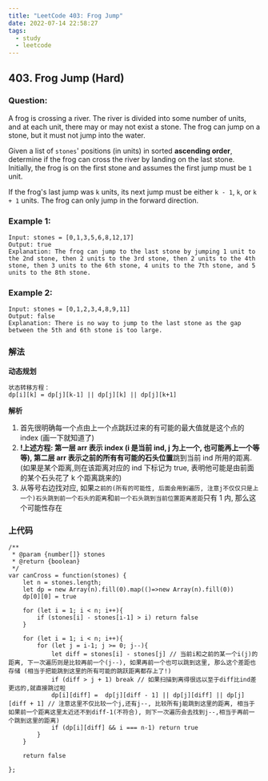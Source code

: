 ```yaml
---
title: "LeetCode 403: Frog Jump"
date: 2022-07-14 22:58:27
tags:
  - study
  - leetcode
---
```


## 403. Frog Jump (Hard)

### Question:

A frog is crossing a river. The river is divided into some number of units, and at each unit, there may or may not exist a stone. The frog can jump on a stone, but it must not jump into the water.

Given a list of `stones`' positions (in units) in sorted **ascending order**, determine if the frog can cross the river by landing on the last stone. Initially, the frog is on the first stone and assumes the first jump must be `1` unit.

If the frog's last jump was `k` units, its next jump must be either `k - 1`, `k`, or `k + 1` units. The frog can only jump in the forward direction.
<!-- more -->

### Example 1:

    Input: stones = [0,1,3,5,6,8,12,17]
    Output: true
    Explanation: The frog can jump to the last stone by jumping 1 unit to the 2nd stone, then 2 units to the 3rd stone, then 2 units to the 4th stone, then 3 units to the 6th stone, 4 units to the 7th stone, and 5 units to the 8th stone.

### Example 2:

    Input: stones = [0,1,2,3,4,8,9,11]
    Output: false
    Explanation: There is no way to jump to the last stone as the gap between the 5th and 6th stone is too large.

### 解法

**动态规划**

    状态转移方程：
    dp[i][k] = dp[j][k-1] || dp[j][k] || dp[j][k+1]

**解析**

1.  首先很明确每一个点由上一个点跳跃过来的有可能的最大值就是这个点的 index (画一下就知道了)
2.  **!**上述方程: 第一层 arr 表示 index (i 是当前 ind, j 为上一个, 也可能再上一个等等), 第二层 arr 表示之前的**所有有可能的石头位置**跳到当前 ind 所用的距离. (如果是某个距离,则在该距离对应的 ind 下标记为 true, 表明他可能是由前面的某个石头花了 k 个距离跳来的)
3.  从等号右边找对应, 如果`之前的(所有的可能性, 后面会用到遍历, 注意j不仅仅只是上一个)石头跳到前一个石头的距离`和`前一个石头跳到当前位置距离差距`只有 1 内, 那么这个可能性存在

### 上代码

```
/**
 * @param {number[]} stones
 * @return {boolean}
 */
var canCross = function(stones) {
    let n = stones.length;
    let dp = new Array(n).fill(0).map(()=>new Array(n).fill(0))
    dp[0][0] = true

    for (let i = 1; i < n; i++){
        if (stones[i] - stones[i-1] > i) return false
    }

    for (let i = 1; i < n; i++){
        for (let j = i-1; j >= 0; j--){
            let diff = stones[i] - stones[j] // 当前i和之前的某一个i(j)的距离, 下一次遍历则是比较再前一个(j--), 如果再前一个也可以跳到这里, 那么这个差距也存储 (相当于把能跳到这里的所有可能的跳跃距离都存上了!)
            if (diff > j + 1) break // 如果扫描到离得很远以至于diff比ind差更远的,就直接跳过啦
            dp[i][diff] =  dp[j][diff - 1] || dp[j][diff] || dp[j][diff + 1] // 注意这里不仅比较一个j,还有j--, 比较所有j能跳到这里的距离, 相当于如果前一个距离这里太近还不到diff-1(不符合), 则下一次遍历会去找到j--,相当于再前一个跳到这里的距离)
            if (dp[i][diff] && i === n-1) return true
        }
    }

    return false

};
```
